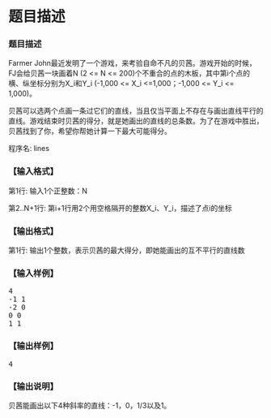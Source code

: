 # 题目描述


<h3>
题目描述
</h3>
<p>
Farmer John最近发明了一个游戏，来考验自命不凡的贝茜。游戏开始的时候，FJ会给贝茜一块画着N (2 &lt;= N &lt;= 200)个不重合的点的木板，其中第i个点的横、纵坐标分别为X_i和Y_i (-1,000 &lt;= X_i &lt;=1,000；-1,000 &lt;= Y_i &lt;= 1,000)。
</p>
<p>
贝茜可以选两个点画一条过它们的直线，当且仅当平面上不存在与画出直线平行的直线。游戏结束时贝茜的得分，就是她画出的直线的总条数。为了在游戏中胜出，贝茜找到了你，希望你帮她计算一下最大可能得分。
</p>
<p>
程序名: lines
</p>
<h3>
【输入格式】
</h3>
<p>
第1行: 输入1个正整数：N
</p>
<p>
第2..N+1行: 第i+1行用2个用空格隔开的整数X_i、Y_i，描述了点i的坐标
</p>
<h3>
【输出格式】
</h3>
<p>
第1行: 输出1个整数，表示贝茜的最大得分，即她能画出的互不平行的直线数
</p>
<h3>
【输入样例】
</h3>
<pre>4
-1 1
-2 0
0 0
1 1</pre>
<h3>
【输出样例】
</h3>
<pre>4
</pre>
<h3>
【输出说明】
</h3>
<p>
贝茜能画出以下4种斜率的直线：-1，0，1/3以及1。
</p>
